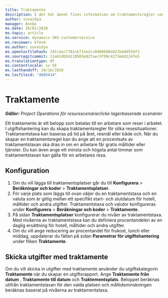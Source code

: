 ```yaml
---
title: Traktamente
description: I det här ämnet finns information om traktamentsregler som används i utgiftshantering.
author: suvaidya
manager: Annbe
ms.date: 10/01/2020
ms.topic: article
ms.service: dynamics-365-customerservice
ms.reviewer: kfend
ms.author: suvaidya
ms.openlocfilehash: 7d1c4ac7781cb711e2cc0d09606d422b4dd554f3
ms.sourcegitcommit: 11a61db54119503e82faec5f99c4273e8d1247e5
ms.translationtype: HT
ms.contentlocale: sv-SE
ms.lasthandoff: 10/16/2020
ms.locfileid: "4085414"
---
```

# <a name="per-diems"></a>Traktamente

_**Gäller:** Project Operations för resursscenarier/icke lagerbaserade scenarier_


Ett traktamente är ett belopp som betalas till en arbetare som reser i arbetet. I utgiftshantering kan du skapa traktamentsregler för olika resesituationer. Traktamentstaxa kan baseras på tid på året, resmål eller både och. När du skapar en traktamentsregel kan du ange att en procentsats av traktamentstaxan ska dras in om en arbetare får gratis måltider eller tjänster. Du kan även ange ett minsta och högsta antal timmar som traktamentstaxan kan gälla för en arbetares resa.

## <a name="configuration"></a>Konfiguration 

1. Om du vill lägga till traktamentsplatser går du till **Konfigurera** > **Beräkningar och koder** > **Traktamentsplatser**.
2. För varje plats som läggs till ovan väljer du en traktamentstaxa och en valuta som är giltig mellan ett specifikt start- och slutdatum för hotell, måltider och andra utgifter. Traktamentstaxa och valutor konfigureras under **Konfigurera** > **Beräkningar och koder** > **Traktamente**.
3. På sidan **Traktamentsplatser** konfigurerar du nivåer av traktamentstaxa. Med nivåerna av traktamentstaxa kan du definiera procentandelen av en daglig ersättning för hotell, måltider och andra utgifter. 
4. Om du vill ange reducering av procentandel för frukost, lunch eller middag, uppdaterar du fälten på sidan **Parametrar för utgiftshantering** under fliken **Traktamente**. 
    
## <a name="submit-expenses-using-per-diem"></a>Skicka utgifter med traktamente
Om du vill skicka in utgifter med traktamente använder du utgiftskategorin **Traktamente** när du skapar en utgiftsrapport. Ange **Traktamente från datum** , **Traktamente till datum** och **Traktementsplats**. Beloppet beräknas utifrån traktamentstaxan för den valda platsen och måltidsminskningen beräknas baserat på nivåerna av traktamentstaxa.
